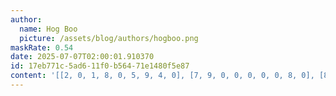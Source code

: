 ```yaml
---
author:
  name: Hog Boo
  picture: /assets/blog/authors/hogboo.png
maskRate: 0.54
date: 2025-07-07T02:00:01.910370
id: 17eb771c-5ad6-11f0-b564-71e1480f5e87
content: '[[2, 0, 1, 8, 0, 5, 9, 4, 0], [7, 9, 0, 0, 0, 0, 0, 8, 0], [8, 5, 0, 0, 0, 2, 1, 6, 3], [4, 1, 2, 3, 0, 6, 0, 0, 0], [9, 0, 3, 0, 0, 4, 0, 0, 6], [0, 0, 0, 0, 0, 0, 3, 2, 0], [0, 4, 0, 0, 1, 7, 2, 9, 0], [0, 0, 0, 5, 2, 0, 0, 0, 8], [5, 2, 9, 4, 0, 0, 0, 0, 0]]'
---
```

